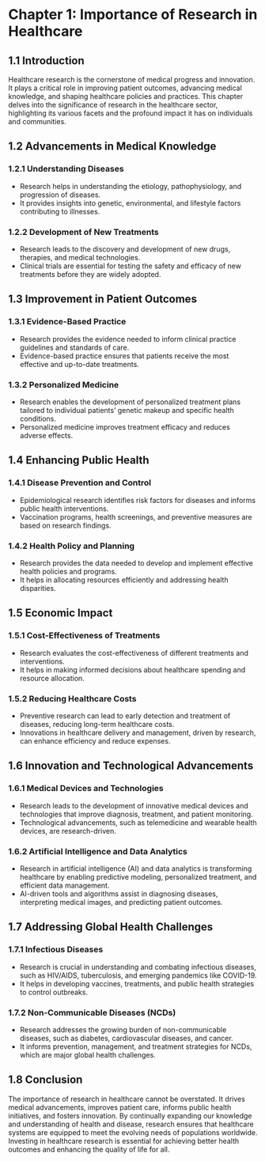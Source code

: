 # Chapter 1: Importance of Research in Healthcare

## 1.1 Introduction
Healthcare research is the cornerstone of medical progress and innovation. It plays a critical role in improving patient outcomes, advancing medical knowledge, and shaping healthcare policies and practices. This chapter delves into the significance of research in the healthcare sector, highlighting its various facets and the profound impact it has on individuals and communities.

## 1.2 Advancements in Medical Knowledge

### 1.2.1 Understanding Diseases
- Research helps in understanding the etiology, pathophysiology, and progression of diseases.
- It provides insights into genetic, environmental, and lifestyle factors contributing to illnesses.

### 1.2.2 Development of New Treatments
- Research leads to the discovery and development of new drugs, therapies, and medical technologies.
- Clinical trials are essential for testing the safety and efficacy of new treatments before they are widely adopted.

## 1.3 Improvement in Patient Outcomes

### 1.3.1 Evidence-Based Practice
- Research provides the evidence needed to inform clinical practice guidelines and standards of care.
- Evidence-based practice ensures that patients receive the most effective and up-to-date treatments.

### 1.3.2 Personalized Medicine
- Research enables the development of personalized treatment plans tailored to individual patients’ genetic makeup and specific health conditions.
- Personalized medicine improves treatment efficacy and reduces adverse effects.

## 1.4 Enhancing Public Health

### 1.4.1 Disease Prevention and Control
- Epidemiological research identifies risk factors for diseases and informs public health interventions.
- Vaccination programs, health screenings, and preventive measures are based on research findings.

### 1.4.2 Health Policy and Planning
- Research provides the data needed to develop and implement effective health policies and programs.
- It helps in allocating resources efficiently and addressing health disparities.

## 1.5 Economic Impact

### 1.5.1 Cost-Effectiveness of Treatments
- Research evaluates the cost-effectiveness of different treatments and interventions.
- It helps in making informed decisions about healthcare spending and resource allocation.

### 1.5.2 Reducing Healthcare Costs
- Preventive research can lead to early detection and treatment of diseases, reducing long-term healthcare costs.
- Innovations in healthcare delivery and management, driven by research, can enhance efficiency and reduce expenses.

## 1.6 Innovation and Technological Advancements

### 1.6.1 Medical Devices and Technologies
- Research leads to the development of innovative medical devices and technologies that improve diagnosis, treatment, and patient monitoring.
- Technological advancements, such as telemedicine and wearable health devices, are research-driven.

### 1.6.2 Artificial Intelligence and Data Analytics
- Research in artificial intelligence (AI) and data analytics is transforming healthcare by enabling predictive modeling, personalized treatment, and efficient data management.
- AI-driven tools and algorithms assist in diagnosing diseases, interpreting medical images, and predicting patient outcomes.

## 1.7 Addressing Global Health Challenges

### 1.7.1 Infectious Diseases
- Research is crucial in understanding and combating infectious diseases, such as HIV/AIDS, tuberculosis, and emerging pandemics like COVID-19.
- It helps in developing vaccines, treatments, and public health strategies to control outbreaks.

### 1.7.2 Non-Communicable Diseases (NCDs)
- Research addresses the growing burden of non-communicable diseases, such as diabetes, cardiovascular diseases, and cancer.
- It informs prevention, management, and treatment strategies for NCDs, which are major global health challenges.

## 1.8 Conclusion
The importance of research in healthcare cannot be overstated. It drives medical advancements, improves patient care, informs public health initiatives, and fosters innovation. By continually expanding our knowledge and understanding of health and disease, research ensures that healthcare systems are equipped to meet the evolving needs of populations worldwide. Investing in healthcare research is essential for achieving better health outcomes and enhancing the quality of life for all.

